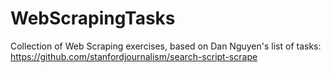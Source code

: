 # WebScrapingTasks

Collection of Web Scraping exercises, based on Dan Nguyen's list of tasks: https://github.com/stanfordjournalism/search-script-scrape
